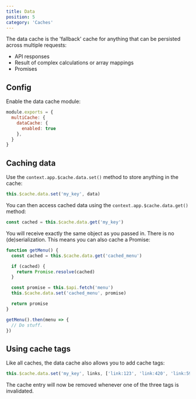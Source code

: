 ```yaml
---
title: Data
position: 5
category: 'Caches'
---
```


The data cache is the 'fallback' cache for anything that can be persisted
across multiple requests:

- API responses
- Result of complex calculations or array mappings
- Promises

## Config

Enable the data cache module:

```javascript
module.exports = {
  multiCache: {
    dataCache: {
      enabled: true
    },
  }
}
```

## Caching data

Use the `context.app.$cache.data.set()` method to store anything in the cache:

```javascript
this.$cache.data.set('my_key', data)
```

You can then access cached data using the `context.app.$cache.data.get()`
method:

```javascript
const cached = this.$cache.data.get('my_key')
```

You will receive exactly the same object as you passed in. There is no
(de)serialization. This means you can also cache a Promise:

```javascript
function getMenu() {
  const cached = this.$cache.data.get('cached_menu')

  if (cached) {
    return Promise.resolve(cached)
  }

  const promise = this.$api.fetch('menu')
  this.$cache.data.set('cached_menu', promise)

  return promise
}

getMenu().then(menu => {
  // Do stuff.
})
```

## Using cache tags

Like all caches, the data cache also allows you to add cache tags:

```javascript
this.$cache.data.set('my_key', links, ['link:123', 'link:420', 'link:593'])
```

The cache entry will now be removed whenever one of the three tags is
invalidated.
